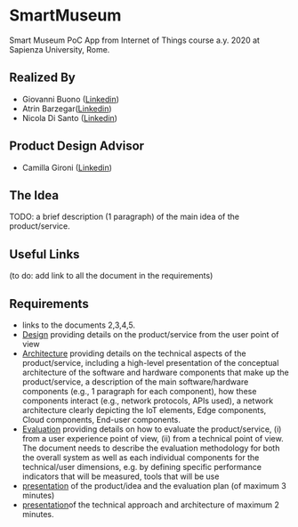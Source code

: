 # SmartMuseum
Smart Museum PoC App from Internet of Things course a.y. 2020 at Sapienza University, Rome.

## Realized By  
- Giovanni Buono ([Linkedin](https://www.linkedin.com/in/giovanni-buono-5229941a4/))  
- Atrin Barzegar([Linkedin](https://www.linkedin.com/in/atrin-barzegar-309575196))  
- Nicola Di Santo ([Linkedin](https://www.linkedin.com/in/nicola-di-santo-b98647192/))

## Product Design Advisor
- Camilla Gironi ([Linkedin](https://www.linkedin.com/in/camilla-gironi/))

## The Idea
TODO: a brief description (1 paragraph) of the main idea of the product/service.

## Useful Links
(to do: add link to all the document in the requirements)

## Requirements
- links to the documents 2,3,4,5.
- [Design]() providing details on the product/service from the user point of view
- [Architecture]() providing details on the technical aspects of the product/service, including a high-level presentation of the conceptual architecture of the software and hardware components that make up the product/service, a description of the main software/hardware components (e.g., 1 paragraph for each component), how these components interact (e.g., network protocols, APIs used), a network architecture clearly depicting the IoT elements, Edge components, Cloud components, End-user components.
- [Evaluation]() providing details on how to evaluate the product/service, (i) from a user experience point of view, (ii) from a technical point of view. The document needs to describe the evaluation methodology for both the overall system as well as each individual components for the technical/user dimensions, e.g. by defining specific performance indicators that will be measured, tools that will be use
- [presentation]() of the product/idea and the evaluation plan (of maximum 3 minutes)
- [presentation]()of the technical approach and architecture of maximum 2 minutes.
